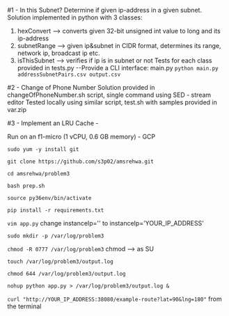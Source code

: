 #1 - In this Subnet?
Determine if given ip-address in a given subnet.
Solution implemented in python with 3 classes:
1. hexConvert --> converts given 32-bit unsigned int value to long and its ip-address
2. subnetRange --> given ip&subnet in CIDR format, determines its range, network ip, broadcast ip etc.
3. isThisSubnet --> verifies if ip is in subnet or not
Tests for each class provided in tests.py
--Provide a CLI interface: main.py
```python main.py addressSubnetPairs.csv output.csv```

#2 - Change of Phone Number
Solution provided in changeOfPhoneNumber.sh script, single command using SED - stream editor
Tested locally using similar script, test.sh with samples provided in var.zip

#3 - Implement an LRU Cache - 

Run on an f1-micro (1 vCPU, 0.6 GB memory) - GCP

```sudo yum -y install git```

```git clone https://github.com/s3p02/amsrehwa.git```

```cd amsrehwa/problem3```

```bash prep.sh```

```source py36env/bin/activate```

```pip install -r requirements.txt ```

```vim app.py```
change instanceIp='' to instanceIp='YOUR_IP_ADDRESS'

```sudo mkdir -p /var/log/problem3```

```chmod -R 0777 /var/log/problem3``` chmod -->  as SU


```touch /var/log/problem3/output.log```


```chmod 644 /var/log/problem3/output.log```


```nohup python app.py > /var/log/problem3/output.log &```

```curl "http://YOUR_IP_ADDRESS:38080/example-route?lat=90&lng=180"``` from the terminal